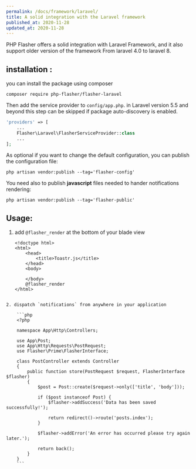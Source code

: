 ```yaml
---
permalink: /docs/framework/laravel/
title: A solid integration with the Laravel framework
published_at: 2020-11-28
updated_at: 2020-11-28
---
```


PHP Flasher offers a solid integration with Laravel Framework, and it also support older version of the framework
From laravel 4.0 to laravel 8.

## installation : 

you can install the package using composer

<pre class="snippet"><code>composer require php-flasher/flasher-laravel</code></pre>

Then add the service provider to `config/app.php`. in Laravel version 5.5 and beyond  this step can be skipped if package auto-discovery is enabled.

```php
'providers' => [
    ...
    Flasher\Laravel\FlasherServiceProvider::class
    ...
];
```

As optional if you want to change the default configuration, you can publish the configuration file:

<pre class="snippet"><code>php artisan vendor:publish --tag='flasher-config'</code></pre>

You need also to publish **javascript** files needed to hander notifications rendering:

<pre class="snippet"><code>php artisan vendor:publish --tag='flasher-public'</code></pre>

## Usage:
 
1. add  `@flasher_render` at the bottom of your blade view

    ```twig
    <!doctype html>
    <html>
        <head>
            <title>Toastr.js</title>
        </head>
        <body>
            
        </body>
        @flasher_render
    </html>
```

2. dispatch `notifications` from anywhere in your application

    ```php 
    <?php
    
    namespace App\Http\Controllers;
    
    use App\Post;
    use App\Http\Requests\PostRequest;
    use Flasher\Prime\FlasherInterface;
    
    class PostController extends Controller
    {
        public function store(PostRequest $request, FlasherInterface $flasher)
        {
            $post = Post::create($request->only(['title', 'body']));
    
            if ($post instanceof Post) {
                $flasher->addSuccess('Data has been saved successfully!');
    
                return redirect()->route('posts.index');
            }
    
            $flasher->addError('An error has occurred please try again later.');
    
            return back();
        }
    }
    ```
